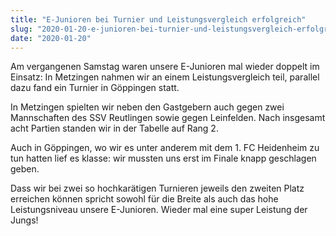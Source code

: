 ```yaml
---
title: "E-Junioren bei Turnier und Leistungsvergleich erfolgreich"
slug: "2020-01-20-e-junioren-bei-turnier-und-leistungsvergleich-erfolgreich"
date: "2020-01-20"
---
```

Am vergangenen Samstag waren unsere E-Junioren mal wieder doppelt im Einsatz: In Metzingen nahmen wir an einem Leistungsvergleich teil, parallel dazu fand ein Turnier in Göppingen statt.


In Metzingen spielten wir neben den Gastgebern auch gegen zwei Mannschaften des SSV Reutlingen sowie gegen Leinfelden. Nach insgesamt acht Partien standen wir in der Tabelle auf Rang 2.


Auch in Göppingen, wo wir es unter anderem mit dem 1. FC Heidenheim zu tun hatten lief es klasse: wir mussten uns erst im Finale knapp geschlagen geben.


Dass wir bei zwei so hochkarätigen Turnieren jeweils den zweiten Platz erreichen können spricht sowohl für die Breite als auch das hohe Leistungsniveau unsere E-Junioren. Wieder mal eine super Leistung der Jungs!
